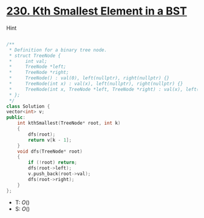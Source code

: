 # [230\. Kth Smallest Element in a BST](https://leetcode.com/problems/kth-smallest-element-in-a-bst/)

 Hint

```cpp

```

```cpp
/**
 * Definition for a binary tree node.
 * struct TreeNode {
 *     int val;
 *     TreeNode *left;
 *     TreeNode *right;
 *     TreeNode() : val(0), left(nullptr), right(nullptr) {}
 *     TreeNode(int x) : val(x), left(nullptr), right(nullptr) {}
 *     TreeNode(int x, TreeNode *left, TreeNode *right) : val(x), left(left), right(right) {}
 * };
 */
class Solution {
vector<int> v;
public:
    int kthSmallest(TreeNode* root, int k)
    {
        dfs(root);
        return v[k - 1];
    }
    void dfs(TreeNode* root)
    {
        if (!root) return;
        dfs(root->left);
        v.push_back(root->val);
        dfs(root->right);
    }
};
```

- T: $O()$
- S: $O()$
